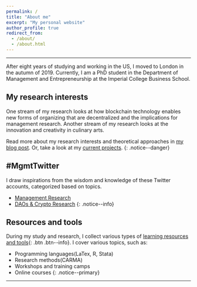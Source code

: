```yaml
---
permalink: /
title: "About me"
excerpt: "My personal website"
author_profile: true
redirect_from:
  - /about/
  - /about.html
---
```


-----
After eight years of studying and working in the US, I moved to London in the autumn of 2019. Currently, I am a PhD student in the Department of Management and Entrepreneurship at the Imperial College Business School.

My research interests
-----
One stream of my research looks at how blockchain technology enables new forms of organizing that are decentralized and the implications for management research. Another stream of my research looks at the innovation and creativity in culinary arts.

Read more about my research interests and theoretical approaches in [my blog post](/posts/2019/12/so-what-do-you-study/). Or, take a look at my [current projects](/portfolio/).
{: .notice--danger}

\#MgmtTwitter
-----
I draw inspirations from the wisdom and knowledge of these Twitter accounts, categorized based on topics.  

* [Management Research](http://linxule.com/twitter1/)
* [DAOs & Crypto Research](http://linxule.com/twitter2/)
{: .notice--info}

Resources and tools
-----
During my study and research, I collect various types of [learning resources and tools](https://www.notion.so/linxule/Learning-Resources-and-tools-7ada6088f41745a8989ff86259884c7c){: .btn .btn--info}. I cover various topics, such as:

* Programming languages(LaTex, R, Stata)
* Research methods(CARMA)
* Workshops and training camps
* Online courses
{: .notice--primary}

------
